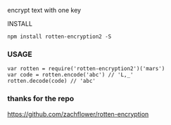 encrypt text with one key

INSTALL
```
npm install rotten-encryption2 -S
```

 ### USAGE
 ```
 var rotten = require('rotten-encryption2')('mars')
 var code = rotten.encode('abc') // 'L,_'
 rotten.decode(code) // 'abc'
 ```



 ### thanks for the repo

 https://github.com/zachflower/rotten-encryption